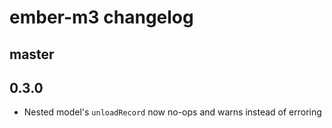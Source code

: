 # ember-m3 changelog

## master

## 0.3.0

* Nested model's `unloadRecord` now no-ops and warns instead of erroring
